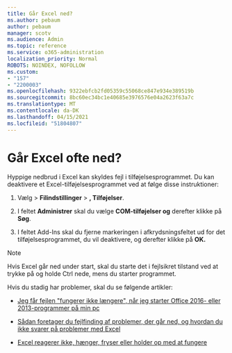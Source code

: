 ```yaml
---
title: Går Excel ned?
ms.author: pebaum
author: pebaum
manager: scotv
ms.audience: Admin
ms.topic: reference
ms.service: o365-administration
localization_priority: Normal
ROBOTS: NOINDEX, NOFOLLOW
ms.custom:
- "157"
- "2200003"
ms.openlocfilehash: 9322ebfcb2fd05359c55068ce847e934e389519b
ms.sourcegitcommit: 8bc60ec34bc1e40685e3976576e04a2623f63a7c
ms.translationtype: MT
ms.contentlocale: da-DK
ms.lasthandoff: 04/15/2021
ms.locfileid: "51804807"
---
```

# <a name="frequent-excel-crashes"></a>Går Excel ofte ned?

Hyppige nedbrud i Excel kan skyldes fejl i tilføjelsesprogrammet. Du kan deaktivere et Excel-tilføjelsesprogrammet ved at følge disse instruktioner:
  
1. Vælg  \> **Filindstillinger** \> **, Tilføjelser**.

2. I feltet **Administrer** skal du vælge **COM-tilføjelser og** derefter klikke på **Søg**.

3. I feltet Add-Ins skal du fjerne markeringen i afkrydsningsfeltet ud for det tilføjelsesprogrammet, du vil deaktivere, og derefter klikke på **OK.**

> [!NOTE]
> Hvis Excel går ned under start, skal du starte det i fejlsikret tilstand ved at trykke på og holde Ctrl nede, mens du starter programmet.
  
Hvis du stadig har problemer, skal du se følgende artikler:
  
- [Jeg får fejlen "fungerer ikke længere", når jeg starter Office 2016- eller 2013-programmer på min pc](https://support.office.com/article/52bd7985-4e99-4a35-84c8-2d9b8301a2fa.aspx)

- [Sådan foretager du fejlfinding af problemer, der går ned, og hvordan du ikke svarer på problemer med Excel](https://support.microsoft.com/help/2758592/how-to-troubleshoot-crashing-and-not-responding-issues-with-excel)

- [Excel reagerer ikke, hænger, fryser eller holder op med at fungere](https://support.office.com/article/37e7d3c9-9e84-40bf-a805-4ca6853a1ff4.aspx)
